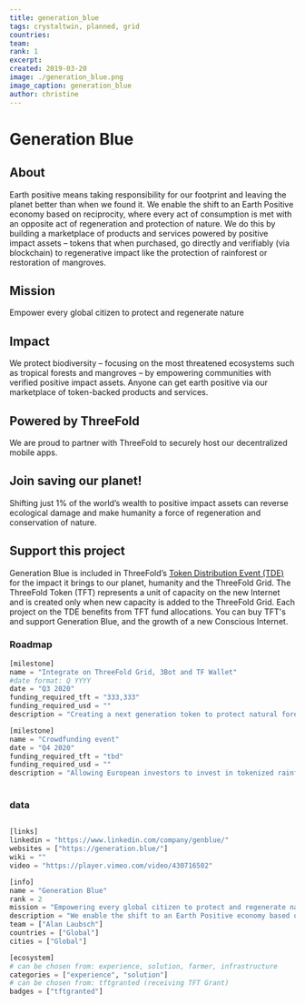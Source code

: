 ```yaml
---
title: generation_blue
tags: crystaltwin, planned, grid
countries: 
team: 
rank: 1
excerpt: 
created: 2019-03-20
image: ./generation_blue.png
image_caption: generation_blue
author: christine
---
```





# Generation Blue

## About

Earth positive means taking responsibility for our footprint and leaving the planet better than when we found it. We enable the shift to an Earth Positive economy based on reciprocity, where every act of consumption is met with an opposite act of regeneration and protection of nature. We do this by building a marketplace of products and services powered by positive impact assets – tokens that when purchased, go directly and verifiably (via blockchain) to regenerative impact like the protection of rainforest or restoration of mangroves.

## Mission

Empower every global citizen to protect and regenerate nature

## Impact

We protect biodiversity – focusing on the most threatened ecosystems such as tropical forests and mangroves – by empowering communities with verified positive impact assets. Anyone can get earth positive via our marketplace of token-backed products and services.

## Powered by ThreeFold

We are proud to partner with ThreeFold to securely host our decentralized mobile apps.

## Join saving our planet!

Shifting just 1% of the world’s wealth to positive impact assets can reverse ecological damage and make humanity a force of regeneration and conservation of nature.

## Support this project

Generation Blue is included in ThreeFold’s [Token Distribution Event (TDE)](https://wiki.threefold.io/#/tdeoverview)</a> for the impact it brings to our planet, humanity and the ThreeFold Grid.
The ThreeFold Token (TFT) represents a unit of capacity on the new Internet and is created only when new capacity is added to the ThreeFold Grid.
Each project on the TDE benefits from TFT fund allocations. You can buy TFT's and support Generation Blue, and the growth of a new Conscious Internet.

### Roadmap

```python
[milestone]
name = "Integrate on ThreeFold Grid, 3Bot and TF Wallet"
#date format: Q YYYY 
date = "Q3 2020"
funding_required_tft = "333,333"
funding_required_usd = ""
description = "Creating a next generation token to protect natural forests and empowere anyone to make investments to receive natural capital dividends utilizing TF Grid and technology"

[milestone]
name = "Crowdfunding event"
date = "Q4 2020"
funding_required_tft = "tbd"
funding_required_usd = ""
description = "Allowing European investors to invest in tokenized rainforest bond 1eur at a time. Using platforms like Vlinder to list the tokens. Target fundraise from 500k EUR to 5m EUR."
    
```

### data

```python

[links]
linkedin = "https://www.linkedin.com/company/genblue/"
websites = ["https://generation.blue/"]
wiki = ""
video = "https://player.vimeo.com/video/430716502"

[info]
name = "Generation Blue"
rank = 2
mission = "Empowering every global citizen to protect and regenerate nature."
description = "We enable the shift to an Earth Positive economy based on reciprocity, where every act of consumption is met with an opposite act of regeneration and protection of nature. Our blockchain based ecosystems accounting system enables anyone to get Earth Positive by investing in environmental impact tokens."
team = ["Alan Laubsch"]
countries = ["Global"]
cities = ["Global"]

[ecosystem]
# can be chosen from: experience, solution, farmer, infrastructure
categories = ["experience", "solution"]
# can be chosen from: tftgranted (receiving TFT Grant)
badges = ["tftgranted"]

```
